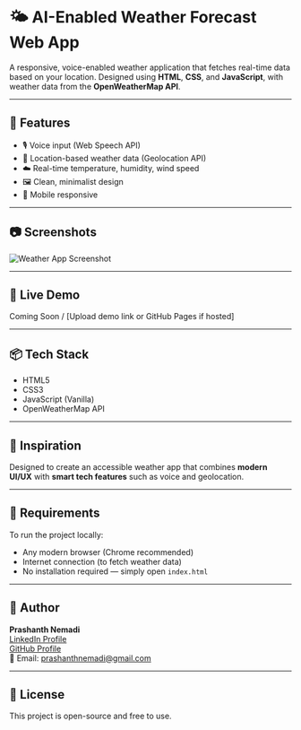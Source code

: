 
# 🌤️ AI-Enabled Weather Forecast Web App

A responsive, voice-enabled weather application that fetches real-time data based on your location. Designed using **HTML**, **CSS**, and **JavaScript**, with weather data from the **OpenWeatherMap API**.

---

## 🔧 Features

- 🎙️ Voice input (Web Speech API)
- 📍 Location-based weather data (Geolocation API)
- ☁️ Real-time temperature, humidity, wind speed
- 🖼️ Clean, minimalist design
- 📱 Mobile responsive

---

## 📷 Screenshots

![Weather App Screenshot](screenshot.png)

---

## 🚀 Live Demo

Coming Soon / [Upload demo link or GitHub Pages if hosted]

---

## 📦 Tech Stack

- HTML5
- CSS3
- JavaScript (Vanilla)
- OpenWeatherMap API

---

## 🧠 Inspiration

Designed to create an accessible weather app that combines **modern UI/UX** with **smart tech features** such as voice and geolocation.

---

## 📁 Requirements

To run the project locally:

- Any modern browser (Chrome recommended)
- Internet connection (to fetch weather data)
- No installation required — simply open `index.html`

---
## 🙌 Author

**Prashanth Nemadi**  
[LinkedIn Profile](https://www.linkedin.com/in/prashanthnemadi)  
[GitHub Profile](https://github.com/Prashanthnemadi)  
📩 Email: prashanthnemadi@gmail.com


---

## 🔖 License

This project is open-source and free to use.


